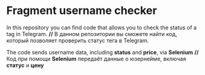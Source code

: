 # Fragment username checker
In this repository you can find code that allows you to check the status of a tag in Telegram. 
**//**
В данном репозитории вы сможете найти код, который позволяет проверить статус тега в Telegram.

The code sends username data, including **status** and **price**, via **Selenium**
**//**
Код при помощи **Selenium** передаёт данные о юзернейме, включая **статус** и **цену**
